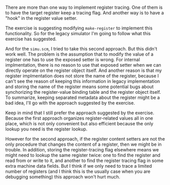 There are more than one way to implement
register tracing. One of them is to have the
target register keep a tracing flag.
And another way is to have a "hook"
in the register value setter.

The exercise is suggesting modifying
`make-register` to implement this functionality.
So for the legacy simulator I'm going to follow
what this exercise has suggested.

And for the `simu.scm`, I tried to take
this second approach. But this didn't work well.
The problem is the assumption that to modify the value
of a register one has to use the exposed setter is wrong.
For internal implmentation, there is no reason to use that exposed
setter when we can directly operate on the register object itself.
And another reason is that my register implmentation does not store
the name of the register, because I can't see the reason of
keeping this information in legacy implementation and
storing the name of the register means some potential bugs
about synchorizing the register-value binding table and the
register object itself. To summarize, keeping separated metadata
about the register might be a bad idea, I'll go with
the approach suggested by the exercise.

Keep in mind that I still prefer the approach
suggested by the exercise. Because the first approach
organizes register-related values all in one place,
which is not only convenient but also efficient because
the only lookup you need is the register lookup.

However for the second approach, if the register content
setters are not the only procedure that changes the content
of a register, then we might be in trouble. In addition,
storing the register-tracing flag elsewhere means we might
need to lookup the same register twice: one to find the register
and read from or write to it, and another to find the register
tracing flag in some extra machine data fields.
But I think if we only need to trace a limited number of registers
(and I think this is the usually case when you are debugging something)
this approach won't hurt much.
